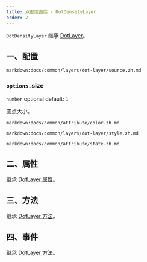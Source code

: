 ```yaml
---
title: 点密度图层 - DotDensityLayer
order: 2
---
```


`DotDensityLayer` 继承 [DotLayer](/zh/docs/api/layers/dot-layer)。

## 一、配置

`markdown:docs/common/layers/dot-layer/source.zh.md`

### `options.`size

`number` optional default: `1`

圆点大小。

`markdown:docs/common/attribute/color.zh.md`

`markdown:docs/common/layers/dot-layer/style.zh.md`

`markdown:docs/common/attribute/state.zh.md`

## 二、属性

继承 [DotLayer 属性](/zh/docs/api/layers/dot-layer#二、属性)。

## 三、方法

继承 [DotLayer 方法](/zh/docs/api/layers/dot-layer#三、方法)。

## 四、事件

继承 [DotLayer 方法](/zh/docs/api/layers/dot-layer#四、事件)。
